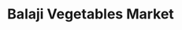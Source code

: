 ---
title: "Balaji Vegetables Market"
url: /hyderabad/balaji-vegetables-market/
shop: Gemüse & Obst
---